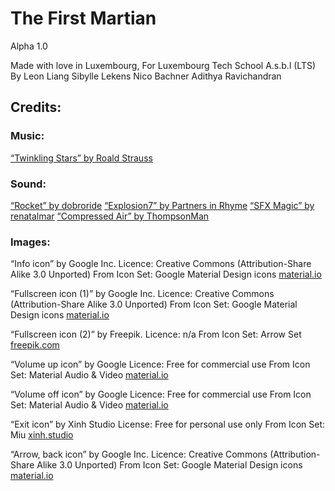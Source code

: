 # The First Martian 

Alpha 1.0

Made with love in Luxembourg,
For Luxembourg Tech School A.s.b.l (LTS)
By
Leon Liang
Sibylle Lekens
Nico Bachner
Adithya Ravichandran

## Credits:

### Music:
[“Twinkling Stars” by Roald Strauss](http://www.dewfall.dk)

### Sound: 
[“Rocket” by dobroride](soundbible.com/1498-Rocket.html)
[“Explosion7” by Partners in Rhyme](https://www.freesoundeffects.com/free-track/explosion-7-466452/)
[“SFX Magic” by renatalmar](https://freesound.org/people/renatalmar/sounds/264981/)
[“Compressed Air” by ThompsonMan](https://freesound.org/people/ThompsonMan/sounds/237245/)

### Images:
“Info icon” by Google Inc. 
Licence: Creative Commons (Attribution-Share Alike 3.0 Unported)
From Icon Set: Google Material Design icons
[material.io](https://material.io/)

“Fullscreen icon (1)” by Google Inc.
Licence: Creative Commons (Attribution-Share Alike 3.0 Unported)
From Icon Set: Google Material Design icons
[material.io](https://material.io/)

“Fullscreen icon (2)” by Freepik.
Licence: n/a
From Icon Set: Arrow Set
[freepik.com](https://www.freepik.com/)

“Volume up icon” by Google
Licence: Free for commercial use
From Icon Set: Material Audio & Video
[material.io](https://material.io/)

“Volume off icon” by Google
Licence: Free for commercial use
From Icon Set: Material Audio & Video
[material.io](https://material.io/)

“Exit icon” by Xinh Studio
License: Free for personal use only
From Icon Set: Miu
[xinh.studio](https://xinh.studio/) 

“Arrow, back icon” by Google Inc.
Licence: Creative Commons (Attribution-Share Alike 3.0 Unported)
From Icon Set: Google Material Design icons
[material.io](https://material.io/)
